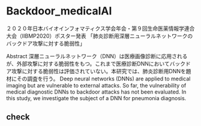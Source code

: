 # Backdoor_medicalAI
２０２０年日本バイオインフォマティクス学会年会・第９回生命医薬情報学連合大会（IIBMP2020）ポスター発表
「肺炎診断用深層ニューラルネットワークのバックドア攻撃に対する脆弱性」

Abstract
深層ニューラルネットワーク（DNN）は医療画像診断に応用されるが、外部攻撃に対する脆弱性をもつ。これまで医療診断DNNにおいてバックドア攻撃に対する脆弱性は評価されていない。本研究では、肺炎診断用DNNを題材にその調査を行う。
Deep neural networks (DNNs) are applied to medical imaging but are vulnerable to external attacks. So far, the vulnerability of medical diagnostic DNNs to backdoor attacks has not been evaluated. In this study, we investigate the subject of a DNN for pneumonia diagnosis.

## check
